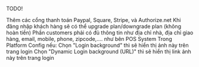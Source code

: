 TODO!
        
Thêm các cổng thanh toán Paypal, Square, Stripe, và Authorize.net
Khi đăng nhập khách hàng sẽ có thể upgrade plan/downgrade plan (không hoàn tiền)
Phần customers phải có đủ thông tin như địa chỉ nhà, địa chỉ giao hàng, email, mobile, phone, zipcode,.... như bên POS System
Trong Platform Config nếu:
Chọn "Login background" thì sẽ hiển thị ảnh này trên trang login
Chọn "Dynamic Login background (URL)" thì sẽ hiển thị link ảnh này trên trang login
